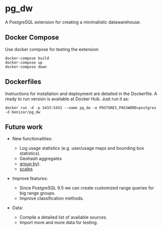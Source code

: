 # pg_dw
A PostgreSQL extension for creating a minimalistic datawarehouse.

## Docker Compose

Use docker compose for testing the extension 

    docker-compose build
    docker-compose up
    docker-compose down

## Dockerfiles
Instructions for installation and deployment are detailed in the Dockerfile. A ready to run version is available at Docker Hub. Just run it as:

    docker run -d -p 5433:5432 --name pg_dw -e POSTGRES_PASSWORD=postgres -d benizar/pg_dw


## Future work

* New functionalities:
  * Log usage statistics (e.g. user/usage maps and bounding box statistics).
  * Geohash aggregates
   * [group by](https://thespatialperspective.wordpress.com/)).
   * [scales](https://github.com/elastic/kibana/issues/2618)

* Improve features:
  * Since PostgreSQL 9.5 we can create customized range queries for big range groups.
  * Improve classification methods.

* Data:
  * Compile a detailed list of available sources.
  * Import more and more data for testing.
